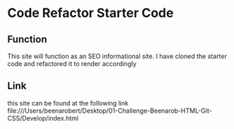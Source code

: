 # Code Refactor Starter Code
## Function
This site will function as an SEO informational site. I have cloned the starter code and refactored it to render accordingly 

## Link 
this site can be found at the following link file:///Users/beenarobert/Desktop/01-Challenge-Beenarob-HTML-Git-CSS/Develop/index.html
